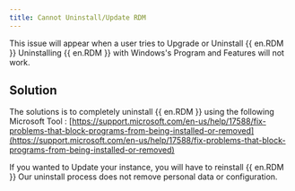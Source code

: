 ```yaml
---
title: Cannot Uninstall/Update RDM
---
```

This issue will appear when a user tries to Upgrade or Uninstall {{ en.RDM }} Uninstalling {{ en.RDM }} with Windows&apos;s Program and Features will not work.
## Solution
The solutions is to completely uninstall {{ en.RDM }} using the following Microsoft Tool : [https://support.microsoft.com/en-us/help/17588/fix-problems-that-block-programs-from-being-installed-or-removed](https://support.microsoft.com/en-us/help/17588/fix-problems-that-block-programs-from-being-installed-or-removed)  

If you wanted to Update your instance, you will have to reinstall {{ en.RDM }} Our uninstall process does not remove personal data or configuration.
